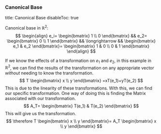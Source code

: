### Canonical Base
title: Canonical Base
disableToc: true

Canonical base in $\mathbb{R}^2$:
$$
\begin{align}
	e_i=
	\begin{bmatrix}
		1 \\ 0
	\end{bmatrix} &&
	e_2=
	\begin{bmatrix}
		0 \\ 1
	\end{bmatrix} &&
	\longrightarrow &&
	\begin{bmatrix}
		e_1 & e_2
	\end{bmatrix}=
	\begin{bmatrix}
		1 & 0 \\ 0 & 1
	\end{bmatrix}
\end{align}
$$


If we know the effects of a transformation on $e_1$ and $e_2$, in this example in $\mathbb{R}^2$, we can find the results of the transformation on any appropriate vector _without_ needing to know the transformation.
$$
T
\begin{bmatrix}
	x \\ y
\end{bmatrix}
=xT(e_1)+yT(e_2)
$$
This is due to the linearity of these transformations. With this, we can find our specific transformation. One way of doing this is finding the Matrix associated with our transformation.
$$
A_T=
\begin{bmatrix}
	T(e_1) & T(e_2)
\end{bmatrix}
$$
This will give us the transformation.
$$
\therefore T
\begin{bmatrix}
	x \\ y
\end{bmatrix}=
A_T
\begin{bmatrix}
	x \\ y
\end{bmatrix}
$$

